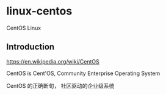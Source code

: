 # linux-centos
CentOS Linux

## Introduction

https://en.wikipedia.org/wiki/CentOS

CentOS is Cent'OS, Community Enterprise Operating System

CentOS 的正确断句， 社区驱动的企业级系统
